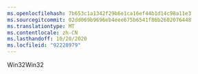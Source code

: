 ```yaml
---
ms.openlocfilehash: 7b653c1a1342f29b6e1ca16ef44b1d14c98a11e3
ms.sourcegitcommit: 02dd069b9696eb4eee675b6541f86b2602076448
ms.translationtype: MT
ms.contentlocale: zh-CN
ms.lasthandoff: 10/20/2020
ms.locfileid: "92228979"
---
```

<span data-ttu-id="c2a45-101">Win32</span><span class="sxs-lookup"><span data-stu-id="c2a45-101">Win32</span></span>